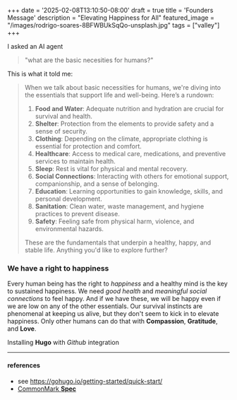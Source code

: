 +++
date = '2025-02-08T13:10:50-08:00'
draft = true
title = 'Founders Message'
description = "Elevating Happiness for All"
featured_image = "/images/rodrigo-soares-8BFWBUkSqQo-unsplash.jpg"
tags = ["valley"]
+++

I asked an AI agent 
> "what are the basic necesities for humans?"

This is what it told me:

> When we talk about basic necessities for humans, we're diving into the essentials that support life and well-being. Here’s a rundown:
> 
> 1. **Food and Water**: Adequate nutrition and hydration are crucial for survival and health. 
> 2. **Shelter**: Protection from the elements to provide safety and a sense of security.
> 3. **Clothing**: Depending on the climate, appropriate clothing is essential for protection and comfort.
> 4. **Healthcare**: Access to medical care, medications, and preventive services to maintain health.
> 5. **Sleep**: Rest is vital for physical and mental recovery.
> 6. **Social Connections**: Interacting with others for emotional support, companionship, and a sense of belonging.
> 7. **Education**: Learning opportunities to gain knowledge, skills, and personal development.
> 8. **Sanitation**: Clean water, waste management, and hygiene practices to prevent disease.
> 9. **Safety**: Feeling safe from physical harm, violence, and environmental hazards.
> 
> These are the fundamentals that underpin a healthy, happy, and stable life. Anything you'd like to explore further?

### We have a right to happiness
Every human being has the right to *happiness* and a healthy mind is the key to sustained happiness. We need *good health* and *meaningful social connections* to feel happy. And if we have these, we will be happy even if we are low on any of the other essentials. Our survival instincts are phenomenal at keeping us alive, but they don't seem to kick in to elevate happiness. Only other humans can do that with **Compassion**, **Gratitude**, and **Love**. 



Installing **Hugo** with *Github* integration
******
#### references ####
- see https://gohugo.io/getting-started/quick-start/
- [CommonMark **Spec**](https://spec.commonmark.org/)
